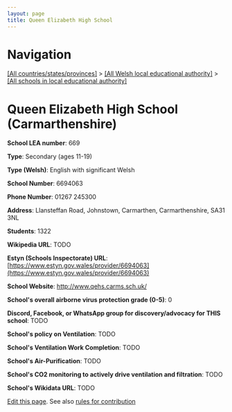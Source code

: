 ```yaml
---
layout: page
title: Queen Elizabeth High School
---
```

# Navigation

[[All countries/states/provinces]](../../..) > [[All Welsh local educational authority]](../..) > [[All schools in local educational authority]](..)

# Queen Elizabeth High School (Carmarthenshire)

**School LEA number**: 669

**Type**: Secondary (ages 11-19)

**Type (Welsh)**: English with significant Welsh

**School Number**: 6694063

**Phone Number**: 01267 245300

**Address**: Llansteffan Road, Johnstown, Carmarthen, Carmarthenshire, SA31 3NL

**Students**: 1322

**Wikipedia URL**: TODO

**Estyn (Schools Inspectorate) URL**: [https://www.estyn.gov.wales/provider/6694063](https://www.estyn.gov.wales/provider/6694063)

**School Website**: http://www.qehs.carms.sch.uk/

**School's overall airborne virus protection grade (0-5)**: 0

**Discord, Facebook, or WhatsApp group for discovery/advocacy for THIS school**: TODO

**School's policy on Ventilation**: TODO

**School's Ventilation Work Completion**: TODO

**School's Air-Purification**: TODO

**School's CO2 monitoring to actively drive ventilation and filtration**: TODO

**School's Wikidata URL**: TODO




[Edit this page](https://github.com/ventilate-schools/Wales/edit/prif/./Carmarthenshire/Queen_Elizabeth_High_School.md). See also [rules for contribution](../../../contribution-rules/)